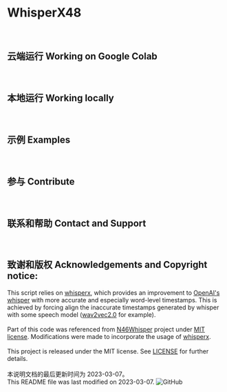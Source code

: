 # WhisperX48
　　
　　
## 云端运行 Working on Google Colab
　　
　　
　　
## 本地运行 Working locally
　　
　　
## 示例 Examples
　　
　　
## 参与 Contribute
　　
　　
## 联系和帮助 Contact and Support
　　
　　
## 致谢和版权 Acknowledgements and Copyright notice: 

This script relies on [whisperx](https://github.com/m-bain/whisperX), which provides an improvement to [OpenAI's whisper](https://github.com/openai/whisper) with more accurate and especially word-level timestamps. This is achieved by forcing align the inaccurate timestamps generated by whisper with some speech model ([wav2vec2.0](https://huggingface.co/facebook/wav2vec2-large-960h-lv60-self) for example). \
\
Part of this code was referenced from [N46Whisper](https://github.com/Ayanaminn/N46Whisper) project under [MIT license](https://github.com/ifeimi/WhisperX48/blob/main/LICENSE). Modifications were made to incorporate the usage of [whisperx](https://github.com/m-bain/whisperX). \
\
This project is released under the MIT license. See [LICENSE](https://github.com/ifeimi/WhisperX48/blob/main/LICENSE) for further details. \
\
本说明文档的最后更新时间为 2023-03-07。\
This README file was last modified on 2023-03-07. 
![GitHub](https://img.shields.io/github/license/ifeimi/WhisperX48)